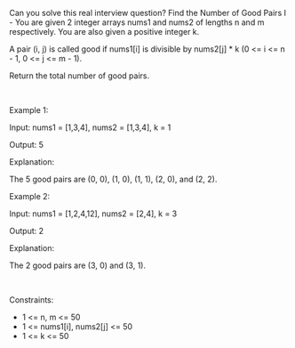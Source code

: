 Can you solve this real interview question? Find the Number of Good Pairs I - You are given 2 integer arrays nums1 and nums2 of lengths n and m respectively. You are also given a positive integer k.

A pair (i, j) is called good if nums1[i] is divisible by nums2[j] * k (0 <= i <= n - 1, 0 <= j <= m - 1).

Return the total number of good pairs.

 

Example 1:

Input: nums1 = [1,3,4], nums2 = [1,3,4], k = 1

Output: 5

Explanation:

The 5 good pairs are (0, 0), (1, 0), (1, 1), (2, 0), and (2, 2).

Example 2:

Input: nums1 = [1,2,4,12], nums2 = [2,4], k = 3

Output: 2

Explanation:

The 2 good pairs are (3, 0) and (3, 1).

 

Constraints:

 * 1 <= n, m <= 50
 * 1 <= nums1[i], nums2[j] <= 50
 * 1 <= k <= 50